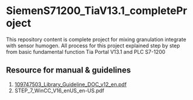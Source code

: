 # SiemenS71200_TiaV13.1_completeProject
This repository content is complete project for mixing granulation integrate with sensor humogen. All process for this project explained step by step from basic fundamental function Tia Portal V13.1 and PLC S7-1200

## Resource for manual & guidelines
1. [109747503_Library_Guideline_DOC_v12_en.pdf](https://github.com/onedevauto/SiemenS71200_TiaV16_completeProject/blob/main/doc/manual/109747503_Library_Guideline_DOC_v12_en.pdf)
2. STEP_7_WinCC_V16_enUS_en-US.pdf
